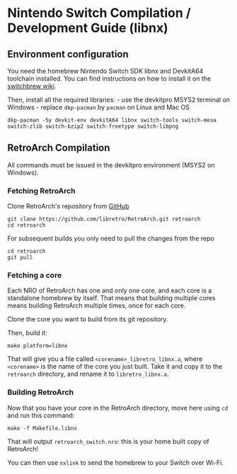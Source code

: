 # Nintendo Switch Compilation / Development Guide (libnx)

## Environment configuration

You need the homebrew Nintendo Switch SDK libnx and DevkitA64 toolchain installed. You can find instructions on how to install it on the [switchbrew wiki](https://switchbrew.org/wiki/Setting_up_Development_Environment).

Then, install all the required libraries:
    - use the devkitpro MSYS2 terminal on Windows
    - replace `dkp-pacman` by `pacman` on Linux and Mac OS

```
dkp-pacman -Sy devkit-env devkitA64 libnx switch-tools switch-mesa switch-zlib switch-bzip2 switch-freetype switch-libpng
```

## RetroArch Compilation

All commands must be issued in the devkitpro environment (MSYS2 on Windows).

### Fetching RetroArch

Clone RetroArch's repository from [GitHub](https://github.com/libretro/RetroArch)

```
git clone https://github.com/libretro/RetroArch.git retroarch
cd retroarch
```

For subsequent builds you only need to pull the changes from the repo

```
cd retroarch
git pull
```

### Fetching a core

Each NRO of RetroArch has one and only one core, and each core is a standalone homebrew by itself. That means that building multiple cores means building RetroArch multiple times, once for each core.

Clone the core you want to build from its git repository.

Then, build it:

```
make platform=libnx
```

That will give you a file called `<corename>_libretro_libnx.a`, where `<corename>` is the name of the core you just built. Take it and copy it to the `retroarch` directory, and rename it to `libretro_libnx.a`.

### Building RetroArch

Now that you have your core in the RetroArch directory, move here using `cd` and run this command:

```
make -f Makefile.libnx
```

That will output `retroarch_switch.nro`: this is your home built copy of RetroArch!

You can then use `nxlink` to send the homebrew to your Switch over Wi-Fi.
